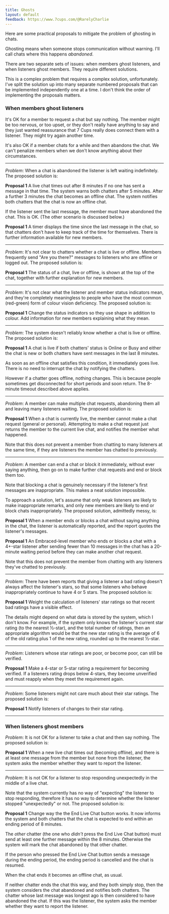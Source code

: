 ```yaml
---
title: Ghosts
layout: default
feedback: https://www.7cups.com/@RarelyCharlie
---
```

<style>
#content {counter-reset: prop;}
strong {display: inline-block;}
strong::after {counter-increment: prop; content: " " counter(prop) " ";}
</style>
Here are some practical proposals to mitigate the problem of ghosting in chats.

Ghosting means when someone stops communication without warning. I'll call chats where this happens *abandoned*.

There are two separate sets of issues: when members ghost listeners, and when listeners ghost members. They require different solutions.

This is a complex problem that requires a complex solution, unfortunately. I've split the solution up into many separate numbered proposals that can be implemented independently one at a time. I don't think the order of implementing the proposals matters.

### When members ghost listeners

It's OK for a member to request a chat but say nothing. The member might be too nervous, or too upset, or they don't really have anything to say and they just wanted reassurance that 7 Cups really does connect them with a listener. They might try again another time.

It's also OK if a member chats for a while and then abandons the chat. We can't penalize members when we don't know anything about their circumstances.

---

*Problem*: When a chat is abandoned the listener is left waiting indefinitely. The proposed solution is:

**Proposal** A live chat times out after 8 minutes if no one has sent a message in that time. The system warns both chatters after 5 minutes. After a further 3 minutes the chat becomes an offline chat. The system notifies both chatters that the chat is now an offline chat.

If the listener sent the last message, the member must have abandoned the chat. This is OK. (The other scenario is discussed below.)

**Proposal** A timer displays the time since the last message in the chat, so that chatters don't have to keep track of the time for themselves. There is further information available for new members.

---

*Problem*: It's not clear to chatters whether a chat is live or offline. Members frequently send "Are you there?" messages to listeners who are offline or logged out. The proposed solution is:

**Proposal** The status of a chat, live or offline, is shown at the top of the chat, together with further explanation for new members.

---

*Problem*: It's not clear what the listener and member status indicators mean, and they're completely meaningless to people who have the most common (red-green) form of colour vision deficiency. The proposed solution is:

**Proposal** Change the status indicators so they use shape in addition to colour. Add information for new members explaining what they mean.

---

*Problem*: The system doesn't reliably know whether a chat is live or offline. The proposed solution is:

**Proposal** A chat is live if both chatters' status is Online or Busy and either the chat is new or both chatters have sent messages in the last 8 minutes.

As soon as an offline chat satisfies this condition, it immediately goes live. There is no need to interrupt the chat by notifying the chatters.

However if a chatter goes offline, nothing changes. This is because people sometimes get disconnected for short periods and soon return. The 8-minute timeout described above applies.

---

*Problem*: A member can make multiple chat requests, abandoning them all and leaving many listeners waiting. The proposed solution is:

**Proposal** When a chat is currently live, the member cannot make a chat request (general or personal). Attempting to make a chat request just returns the member to the current live chat, and notifies the member what happened.

Note that this does not prevent a member from chatting to many listeners at the same time, if they are listeners the member has chatted to previously.

---

*Problem*: A member can end a chat or block it immediately, without ever saying anything, then go on to make further chat requests and end or block them too.

Note that blocking a chat is genuinely necessary if the listener's first messages are inappropriate. This makes a neat solution impossible.

To approach a solution, let's assume that only weak listeners are likely to make inappropriate remarks, and only new members are likely to end or block chats inappropriately. The proposed solution, admittedly messy, is:

**Proposal** When a member ends or blocks a chat without saying anything in the chat, the listener is automatically reported, and the report quotes the listener's messages.

**Proposal** An Embraced-level member who ends or blocks a chat with a 4+-star listener after sending fewer than 10 messages in the chat has a 20-minute waiting period before they can make another chat request.

Note that this does not prevent the member from chatting with any listeners they've chatted to previously.

---

*Problem*: There have been reports that giving a listener a bad rating doesn't always affect the listener's stars, so that some listeners who behave inappropriately continue to have 4 or 5 stars. The proposed solution is:

**Proposal** Weight the calculation of listeners' star ratings so that recent bad ratings have a visible effect.

The details might depend on what data is stored by the system, which I don't know. For example, if the system only knows the listener's current star rating (to the nearest ½-star), and the total number of ratings, then an appropriate algorithm would be that the new star rating is the average of 6 of the old rating plus 1 of the new rating, rounded up to the nearest ½-star.

---

*Problem*: Listeners whose star ratings are poor, or become poor, can still be verified.

**Proposal** Make a 4-star or 5-star rating a requirement for becoming verified. If a listeners rating drops below 4-stars, they become unverified and must reapply when they meet the requirement again.

---

*Problem*: Some listeners might not care much about their star ratings. The proposed solution is:

**Proposal** Notify listeners of changes to their star rating.

---


### When listeners ghost members

*Problem*: It is not OK for a listener to take a chat and then say nothing. The proposed solution is:

**Proposal** When a new live chat times out (becoming offline), and there is at least one message from the member but none from the listener, the system asks the member whether they want to report the listener.

---

*Problem*: It is not OK for a listener to stop responding unexpectedly in the middle of a live chat.

Note that the system currently has no way of "expecting" the listener to stop responding, therefore it has no way to determine whether the listener stopped "unexpectedly" or not. The proposed solution is:

**Proposal** Change way the the End Live Chat button works. It now informs the system and both chatters that the chat is expected to end within an ending period of 8 minutes.

The *other* chatter (the one who *didn't* press the End Live Chat button) must send at least one further message within the 8 minutes. Otherwise the system will mark the chat abandoned by that other chatter.

If the person who pressed the End Live Chat button sends a message during the ending period, the ending period is cancelled and the chat is resumed.

When the chat ends it becomes an offline chat, as usual.

If neither chatter ends the chat this way, and they both simply stop, then the system considers the chat abandoned and notifies both chatters. The chatter whose last message was longest ago is then considered to have abandoned the chat. If this was the listener, the system asks the member whether they want to report the listener.
